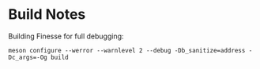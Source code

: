 # Build Notes

Building Finesse for full debugging:


```
meson configure --werror --warnlevel 2 --debug -Db_sanitize=address -Dc_args=-Og build
```



